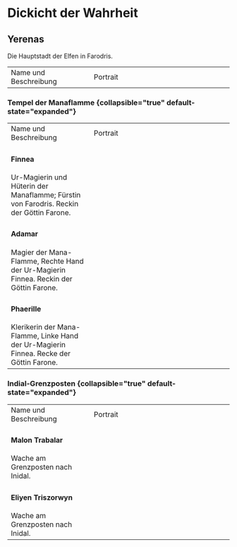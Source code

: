 # Dickicht der Wahrheit

## Yerenas

Die Hauptstadt der Elfen in Farodris.

<table>
<tr><td>Name und Beschreibung</td><td width="300">Portrait</td></tr>
<!--<tr><td><h4>Amlin</h4> Hohefürstin der Zeit</td><td width="300"><img src="amlin.png" alt="" /></td></tr>-->
<!--<tr><td><h4>Noi</h4> Hexe.</td><td width="300"><img src="noi.png" alt="" /></td></tr>-->
<!--<tr><td><h4>Viessa Ularel</h4>Maid.</td><td><img src="viessa.png" alt="" /></td></tr>-->
</table>

### Tempel der Manaflamme {collapsible="true" default-state="expanded"}

<table>
<tr><td>Name und Beschreibung</td><td width="300">Portrait</td></tr>
<tr><td><h4>Finnea</h4> Ur-Magierin und Hüterin der Manaflamme; Fürstin von Farodris. Reckin der Göttin Farone.</td><td><img src="" alt="" /></td></tr>
<tr><td><h4>Adamar</h4> Magier der Mana-Flamme, Rechte Hand der Ur-Magierin Finnea. Reckin der Göttin Farone.</td><td><img src="" alt="" /></td></tr>
<tr><td><h4>Phaerille</h4> Klerikerin der Mana-Flamme, Linke Hand der Ur-Magierin Finnea. Recke der Göttin Farone.</td><td><img src="" alt="" /></td></tr>
</table>

### Indial-Grenzposten {collapsible="true" default-state="expanded"}

<table>
<tr><td>Name und Beschreibung</td><td width="300">Portrait</td></tr>
<tr><td><h4>Malon Trabalar</h4> Wache am Grenzposten nach Inidal.</td><td width="300"><img src="malon.png" alt="" /></td></tr>
<tr><td><h4>Eliyen Triszorwyn</h4> Wache am Grenzposten nach Inidal.</td><td width="300"><img src="eliyen.png" alt="" /></td></tr>
</table>

